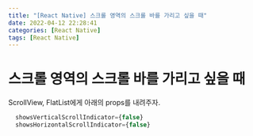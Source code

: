 ```yaml
---
title: "[React Native] 스크롤 영역의 스크롤 바를 가리고 싶을 때"
date: 2022-04-12 22:28:41
categories: [React Native]
tags: [React Native]
---
```


# 스크롤 영역의 스크롤 바를 가리고 싶을 때

ScrollView, FlatList에게 아래의 props를 내려주자.

```jsx
  showsVerticalScrollIndicator={false}
  showsHorizontalScrollIndicator={false}
```
